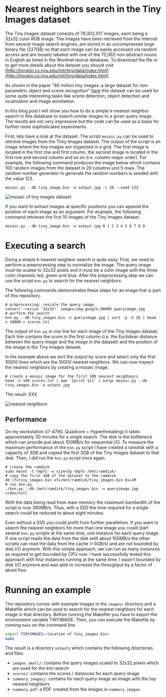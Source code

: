 # Nearest neighbors search in the Tiny Images dataset

The Tiny Images dataset consists of 79,302,017 images, each being a 32x32 color RGB image.
The images have been retrieved from the Internet from several image search engines,
are stored in an uncompressed large binary file (227GB) so that each image can be easily
accessed via random access and are loosely labeled with one of the 75,062 non-abstract
nouns in English as listed in the Wordnet lexical database. To download the file or to
get more details about the dataset you should visit
[http://horatio.cs.nyu.edu/mit/tiny/data/index.html](http://horatio.cs.nyu.edu/mit/tiny/data/index.html).

As shown in the paper "80 million tiny images: a large dataset for non-parametric object and scene recognition" 
[here](http://people.csail.mit.edu/billf/www/papers/80millionImages.pdf) this dataset can be used for some quite
interesting tasks like scene detection, object detection and localization and image annotation.

In this blog post I will show you how to do a simple k-nearest neighbor search in this
database to search similar images to a given query image. The results are not very impressive but
the code can be used as a basis for further more sophisticated experiments.

First, lets have a look at the dataset. The script `mosaic.py` can be used to retrieve
images from the Timy Images dataset. The output of the script is an image where the tiny
images are organized in a grid. The first image is located in the first row and first column,
the second image is located in the first row and second column and so on (i.e. column-major
order). For example, the following command produces the image below which
contains 100 random images from the dataset in 20 columns und 5 rows. The random number
generator to generate the random numbers is seeded with the value 123.

```
mosaic.py --db tiny_image.bin -o output.jpg -c 20 --seed 123
```

![mosaic of tiny images dataset](tinyimages-mosaic.jpg)

If you want to extract images at specific positions you can append the position
of each image as an argument. For example, the following command retrieves the first 10
images of the Tiny Images dataset.

```
mosaic.py --db tiny_image.bin -o output.jpg 0 1 2 3 4 5 6 7 8 9
```

# Executing a search

Doing a simple k-nearest neighbor search is quite easy. First, we need to perform
a preprocessing step to normalize the image. The query image must be scaled to 32x32
pixels and it must be a color image with the three color channels red, green and
blue. After the preprocessing step we can use the script `knn.py` to search for the
nearest neighbors.

The following commands demonstrates these steps for an image that is part of
this repository.

```
# preprocessing: rescale the query image
convert -resize '32x32!' images/img.google.00000 queryimage.jpg
# perform the search
knn.py --db tiny_images.bin -v queryimage.jpg | sort -g -S 2G | head -n 10000 > scores.txt
```

The output of `knn.py` is one line for each image of the Tiny Images dataset. Each line
contains the score in the first column (i.e. the Euclidean distance between the query image
and the image in the dataset) and the position of the image in the Tiny Images
dataset.

In the example above we sort the output by score and select only the first 10000 lines
which are the 10000 nearest neighbors. We can now inspect the nearest neighbors by creating
a mosaic image.

```
# create a mosaic image for the first 100 nearest neighbours
head -n 100 scores.txt | awk '{print $2}' | xargs mosaic.py --db tiny_images.bin -o output.jpg
```

The result: XXX

![nearest neighbors](/assets/nearest_neighbors.jpg)


## Performance

On my workstation (i7-4790, Quadcore + Hyperthreading) it takes approximately
30 minutes for a single search. The disk is the bottleneck which can provide just
about 100MB/s for sequential I/O. To measure the maximum performance of the
`knn.py` script I have created a ramdisk with a capacity of 3GB and copied the
first 3GB of the Tiny Images dataset to that disk. Then, I did run the
`knn.py` script once again.

```
# create the ramdisk
sudo mount -t tmpfs -o size=3g tmpfs /mnt/ramdisk/
# copy the first 3GB of the dataset to the ramdisk
dd if=tiny_images.bin of=/mnt/ramdisk/tiny_images.bin bs=1M
# run knn.py
./knn.py --db /mnt/ramdisk/tiny_images.bin -v queryimage.jpg >/dev/null
```

With the data being read from main memory the maximum bandwidth of the
script is now 390MB/s. Thus, with a SSD the time required for a single
search could be reduced to about eight minutes.

Even without a SSD you could profit from further parallelism. If you want
to search the nearest neighbors for more than one image you could start
several `knn.py` scripts at the same time, one instance for each query
image. If one script reads the data
from the disk with about 100MB/s the other scripts can read the data from
the cache (>3GB/s) and are not bounded by disk I/O anymore. With this
simple approach, we can run as many instances as required to get bounded
by CPU now. I have successfully tested this approach with four instances
running at the same time. I wasn't bounded by disk I/O anymore and was able
to increase the throughput by a factor of about four.

# Running an example

The repository comes with example images in the `images/` directory and
a Makefile which can be used to search for the nearest neighbors for each
image in that directory. Before running the Makefile you have to export the
environment variable TINYIMAGE. Then, you can execute the Makefile
by running `make` on the command line.

```bash
export TINYIMAGES=<location of tiny_images.bin>
make
```

The result is a directory `outputs` which contains the following directories
and files:
* `images_small/`: contains the query images scaled to 32x32 pixels which are used for the knn search
* `scores/`: contains the scores / distances for each query image
* `summary_images/`: contains for each query image an image with the top nearest neighbors
* `summary.pdf`: a PDF created from the images in `summary_images`

